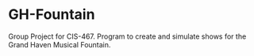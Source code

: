 GH-Fountain
===========

Group Project for CIS-467.  Program to create and simulate shows for the Grand Haven Musical Fountain.
